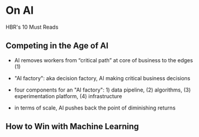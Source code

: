 # On AI
HBR's 10 Must Reads

## Competing in the Age of AI

* AI removes workers from “critical path” at core of business to the edges (1)

* "AI factory": aka decision factory, AI making critical business decisions 

* four components for an "AI factory": 1) data pipeline, (2) algorithms, (3) experimentation platform, (4) infrastructure 

* in terms of scale, AI pushes back the point of diminishing returns


## How to Win with Machine Learning